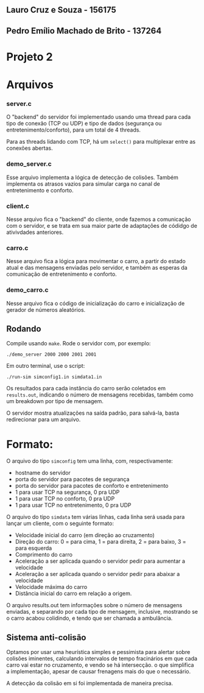 ## Lauro Cruz e Souza - 156175
## Pedro Emílio Machado de Brito - 137264

# Projeto 2

# Arquivos

### server.c

O "backend" do servidor foi implementado usando uma thread para cada tipo de
conexão (TCP ou UDP) e tipo de dados (segurança ou entretenimento/conforto),
para um total de 4 threads.

Para as threads lidando com TCP, há um `select()` para multiplexar entre as
conexões abertas.

### demo_server.c

Esse arquivo implementa a lógica de detecção de colisões. Também implementa os
atrasos vazios para simular carga no canal de entretenimento e conforto.

### client.c

Nesse arquivo fica o "backend" do cliente, onde fazemos a comunicação com o
servidor, e se trata em sua maior parte de adaptações de códidgo de ativivdades
anteriores.

### carro.c

Nesse arquivo fica a lógica para movimentar o carro, a partir do estado atual e
das mensagens enviadas pelo servidor, e também as esperas da comunicação de
entretenimento e conforto.

### demo_carro.c

Nesse arquivo fica o código de inicialização do carro e inicialização de gerador
de números aleatórios.


## Rodando

Compile usando `make`. Rode o servidor com, por exemplo:

```
./demo_server 2000 2000 2001 2001
```

Em outro terminal, use o script:

```
./run-sim simconfig1.in simdata1.in
```

Os resultados para cada instância do carro serão coletados em `results.out`,
indicando o número de mensagens recebidas, também como um breakdown por tipo de
mensagem.

O servidor mostra atualizações na saída padrão, para salvá-la, basta
redirecionar para um arquivo.

# Formato:

O arquivo do tipo `simconfig` tem uma linha, com, respectivamente:

* hostname do servidor
* porta do servidor para pacotes de segurança
* porta do servidor para pacotes de conforto e entretenimento
* 1 para usar TCP na segurança, 0 pra UDP
* 1 para usar TCP no conforto, 0 pra UDP
* 1 para usar TCP no entretenimento, 0 pra UDP

O arquivo do tipo `simdata` tem várias linhas, cada linha será usada para lançar
um cliente, com o seguinte formato:

* Velocidade inicial do carro (em direção ao cruzamento)
* Direção do carro: 0 = para cima, 1 = para direita, 2 = para baixo, 3 = para esquerda
* Comprimento do carro
* Aceleração a ser aplicada quando o servidor pedir para aumentar a velocidade
* Aceleração a ser aplicada quando o servidor pedir para abaixar a velocidade
* Velocidade máxima do carro
* Distância inicial do carro em relação a origem.

O arquivo results.out tem informações sobre o número de mensagens enviadas, e
separando por cada tipo de mensagem, inclusive, mostrando se o carro acabou
colidindo, e tendo que ser chamada a ambulância.

## Sistema anti-colisão

Optamos por usar uma heurística simples e pessimista para alertar sobre colisões
iminentes, calculando intervalos de tempo fracinários em que cada carro vai
estar no cruzamento, e vendo se há intersecção. o que simplifica a implementação, apesar
de causar frenagens mais do que o necessário.

A detecção da colisão em si foi implementada de maneira precisa.

